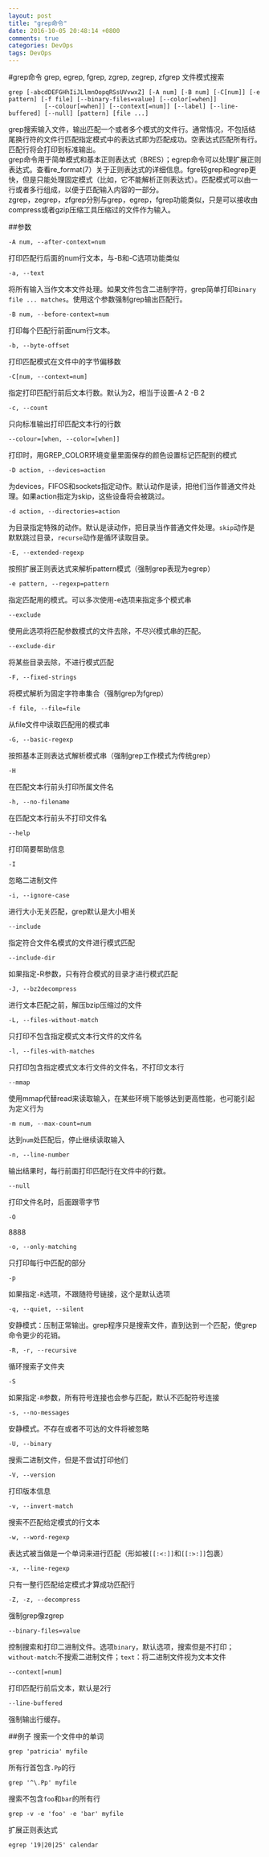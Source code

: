 ```yaml
---
layout: post
title: "grep命令"
date: 2016-10-05 20:48:14 +0800
comments: true
categories: DevOps
tags: DevOps
---
```

#grep命令
grep, egrep, fgrep, zgrep, zegrep, zfgrep 文件模式搜索

```
grep [-abcdDEFGHhIiJLlmnOopqRSsUVvwxZ] [-A num] [-B num] [-C[num]] [-e pattern] [-f file] [--binary-files=value] [--color[=when]]
          [--colour[=when]] [--context[=num]] [--label] [--line-buffered] [--null] [pattern] [file ...]
```
grep搜索输入文件，输出匹配一个或者多个模式的文件行。通常情况，不包括结尾换行符的文件行匹配指定模式中的表达式即为匹配成功。空表达式匹配所有行。匹配行将会打印到标准输出。  
grep命令用于简单模式和基本正则表达式（BRES）；egrep命令可以处理扩展正则表达式。查看re_format(7）关于正则表达式的详细信息。fgre较grep和egrep更快，但是只能处理固定模式（比如，它不能解析正则表达式）。匹配模式可以由一行或者多行组成，以便于匹配输入内容的一部分。  
zgrep，zegrep，zfgrep分别与grep，egrep，fgrep功能类似，只是可以接收由compress或者gzip压缩工具压缩过的文件作为输入。 

<!-- more -->
 
##参数

	-A num, --after-context=num
打印匹配行后面的num行文本，与-B和-C选项功能类似

	-a, --text
	
将所有输入当作文本文件处理。如果文件包含二进制字符，grep简单打印`Binary file ... matches`。使用这个参数强制grep输出匹配行。    

	-B num, --before-context=num
打印每个匹配行前面num行文本。  

	-b, --byte-offset  
打印匹配模式在文件中的字节偏移数

	-C[num, --context=num]
指定打印匹配行前后文本行数。默认为2，相当于设置-A 2 -B 2

	-c, --count
只向标准输出打印匹配文本行的行数

	--colour=[when, --color=[when]]
打印时，用GREP_COLOR环境变量里面保存的颜色设置标记匹配到的模式

	-D action, --devices=action
为devices，FIFOS和sockets指定动作。默认动作是读，把他们当作普通文件处理。如果action指定为skip，这些设备将会被跳过。
	
	-d action, --directories=action
为目录指定特殊的动作。默认是读动作，把目录当作普通文件处理。`skip`动作是默默跳过目录，`recurse`动作是循环读取目录。

	-E, --extended-regexp
按照扩展正则表达式来解析pattern模式（强制grep表现为egrep）

	-e pattern, --regexp=pattern
指定匹配用的模式。可以多次使用-e选项来指定多个模式串
	
	--exclude
使用此选项将匹配参数模式的文件去除，不尽兴模式串的匹配。  
	
	--exclude-dir
将某些目录去除，不进行模式匹配

	-F, --fixed-strings
将模式解析为固定字符串集合（强制grep为fgrep）

	-f file, --file=file
从file文件中读取匹配用的模式串

	-G, --basic-regexp
按照基本正则表达式解析模式串（强制grep工作模式为传统grep）
	
	-H
在匹配文本行前头打印所属文件名

	-h, --no-filename
在匹配文本行前头不打印文件名

	--help
打印简要帮助信息
	
	-I
忽略二进制文件

	-i, --ignore-case
进行大小无关匹配，grep默认是大小相关
	
	--include
指定符合文件名模式的文件进行模式匹配
	
	--include-dir
如果指定-R参数，只有符合模式的目录才进行模式匹配
	
	-J, --bz2decompress
进行文本匹配之前，解压bzip压缩过的文件
	
	-L, --files-without-match
只打印不包含指定模式文本行文件的文件名

	-l, --files-with-matches
只打印包含指定模式文本行文件的文件名，不打印文本行

	--mmap
使用mmap代替read来读取输入，在某些环境下能够达到更高性能，也可能引起为定义行为
	
	-m num, --max-count=num
达到`num`处匹配后，停止继续读取输入
	
	-n, --line-number
输出结果时，每行前面打印匹配行在文件中的行数。

	--null
打印文件名时，后面跟零字节
	
	-O
8888
	
	-o, --only-matching
只打印每行中匹配的部分
	
	-p
如果指定`-R`选项，不跟随符号链接，这个是默认选项
	
	-q, --quiet, --silent
安静模式：压制正常输出。grep程序只是搜索文件，直到达到一个匹配，使grep命令更少的花销。

	-R, -r, --recursive
循环搜索子文件夹

	-S
如果指定`-R`参数，所有符号连接也会参与匹配，默认不匹配符号连接

	-s, --no-messages
安静模式。不存在或者不可达的文件将被忽略

	-U, --binary
搜索二进制文件，但是不尝试打印他们

	-V, --version
打印版本信息

	-v, --invert-match
搜索不匹配给定模式的行文本

	-w, --word-regexp
表达式被当做是一个单词来进行匹配（形如被`[[:<:]]`和`[[:>:]]`包裹）

	-x, --line-regexp
只有一整行匹配给定模式才算成功匹配行

	-Z, -z, --decompress
强制grep像zgrep
	
	--binary-files=value
控制搜索和打印二进制文件。选项`binary`，默认选项，搜索但是不打印；`without-match`:不搜索二进制文件；`text`：将二进制文件视为文本文件  
	
	--context[=num]
打印匹配行前后文本，默认是2行
	
	--line-buffered
强制输出行缓存。

##例子
搜索一个文件中的单词
	
	grep 'patricia' myfile

所有行首包含`.Pp`的行
	
	grep '^\.Pp' myfile

搜索不包含`foo`和`bar`的所有行

	grep -v -e 'foo' -e 'bar' myfile

扩展正则表达式
	
	egrep '19|20|25' calendar


	
	





	



